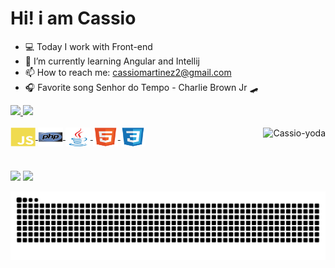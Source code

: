 # Hi! i am Cassio 
- 💻 Today I work with Front-end
- 🌱 I’m currently learning Angular and Intellij
- 📫 How to reach me: cassiomartinez2@gmail.com
- 🎧 Favorite song Senhor do Tempo - Charlie Brown Jr 🛹


<div>
  <a href="https://github.com/CMIzidoro">
  <img height="180em" src="https://github-readme-stats.vercel.app/api?username=CMIzidoro&show_icons=true&theme=highcontrast&include_all_commits=true&count_private=true"/>
  <img height="180em" src="https://github-readme-stats.vercel.app/api/top-langs/?username=CMIzidoro&layout=compact&langs_count=7&theme=highcontrast"/>
</div>

<div style="display: inline_block"><br>
  <img align="center" alt="Cassio-Js" height="30" width="40" src="https://raw.githubusercontent.com/devicons/devicon/master/icons/javascript/javascript-plain.svg">
  <img align="center" alt="Cassio-PHP" height="30" width="40" src="https://github.com/devicons/devicon/blob/master/icons/php/php-original.svg">
  <img align="center" alt="Cassio-PHP" height="30" width="40" src="https://github.com/devicons/devicon/blob/master/icons/java/java-original.svg">
  <img align="center" alt="Cassio-HTML" height="30" width="40" src="https://raw.githubusercontent.com/devicons/devicon/master/icons/html5/html5-original.svg">
  <img align="center" alt="Cassio-CSS" height="30" width="40" src="https://raw.githubusercontent.com/devicons/devicon/master/icons/css3/css3-original.svg">
  
  <img align="right" alt="Cassio-yoda"  src="https://i.imgur.com/SU8J5Ta.gif">

  #
  </div>
 
  <div> 

  <a href="https://instagram.com/cassio.mart" target="_blank"><img src="https://img.shields.io/badge/-Instagram-%23E4405F?style=for-the-badge&logo=instagram&logoColor=white" target="_blank"></a>
  <a href="https://www.linkedin.com/in/cassio-martinez/" target="_blank"><img src="https://img.shields.io/badge/-LinkedIn-%230077B5?style=for-the-badge&logo=linkedin&logoColor=white" target="_blank"></a> 

   ![Snake animation](https://github.com/CMIzidoro/CMIzidoro/blob/output/github-contribution-grid-snake.svg)
 

</div>
